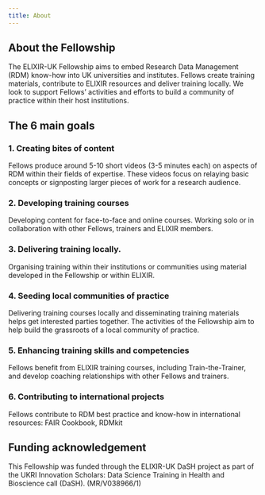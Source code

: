 ```yaml
---
title: About
---
```


## About the Fellowship
The ELIXIR-UK Fellowship aims to embed Research Data Management (RDM) know-how into UK universities and institutes.
Fellows create training materials, contribute to ELIXIR resources and deliver training locally. We look to support Fellows’ activities and efforts to build a community of practice within their host institutions.


## The 6 main goals

### 1. Creating bites of content
Fellows produce around 5-10 short videos (3-5 minutes each) on aspects of RDM within their fields of expertise.  These videos focus on relaying basic concepts or signposting larger pieces of work for a research audience.

### 2. Developing training courses
Developing content for face-to-face and online courses.  Working solo or in collaboration with other Fellows,  trainers and ELIXIR members.

### 3. Delivering training locally.
Organising training within their institutions or communities using material developed in the Fellowship or within ELIXIR.

### 4. Seeding local communities of practice
Delivering training courses locally and disseminating training materials helps get interested parties together. The activities of the Fellowship aim to help build the grassroots of a local community of practice.

### 5. Enhancing training skills and competencies
Fellows benefit from ELIXIR training courses, including Train-the-Trainer, and develop coaching relationships with other Fellows and trainers.

### 6. Contributing to international projects
Fellows contribute to RDM best practice and know-how in international resources: FAIR Cookbook, RDMkit

## Funding acknowledgement
This Fellowship was funded through the ELIXIR-UK DaSH project as part of the UKRI Innovation Scholars: Data Science Training in Health and Bioscience call (DaSH). (MR/V038966/1)


